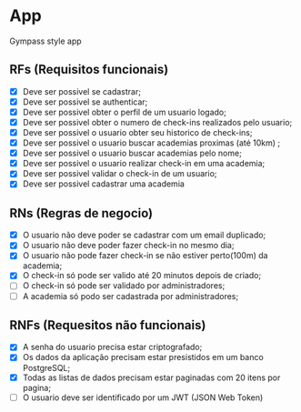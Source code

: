 # App

Gympass style app

## RFs (Requisitos funcionais)

- [X] Deve ser possivel se cadastrar;
- [X] Deve ser possivel se authenticar;
- [X] Deve ser possivel obter o perfil de um usuario logado;
- [X] Deve ser possivel obter o numero de check-ins realizados pelo usuario;
- [X] Deve ser possivel o usuario obter seu historico de check-ins;
- [X] Deve ser possivel o usuario buscar academias proximas (até 10km) ;
- [X] Deve ser possivel o usuario buscar academias pelo nome;
- [X] Deve ser possivel o usuario realizar check-in em uma academia;
- [X] Deve ser possivel validar o check-in de um usuario;
- [X] Deve ser possivel cadastrar uma academia
## RNs (Regras de negocio)

- [X] O usuario não deve poder se cadastrar com um email duplicado;
- [X] O usuario não deve poder fazer check-in no mesmo dia;
- [X] O usuario não pode fazer check-in se não estiver perto(100m) da academia;
- [X] O check-in só pode ser valido até 20 minutos depois de criado;
- [ ] O check-in só pode ser validado por administradores;
- [ ] A academia só podo ser cadastrada por administradores;
## RNFs (Requesitos não funcionais)
- [X] A senha do usuario precisa estar criptografado;
- [X] Os dados da aplicação precisam estar presistidos em um banco PostgreSQL;
- [X] Todas as listas de dados precisam estar paginadas com 20 itens por pagina;
- [ ] O usuario deve ser identificado por um JWT (JSON Web Token)   